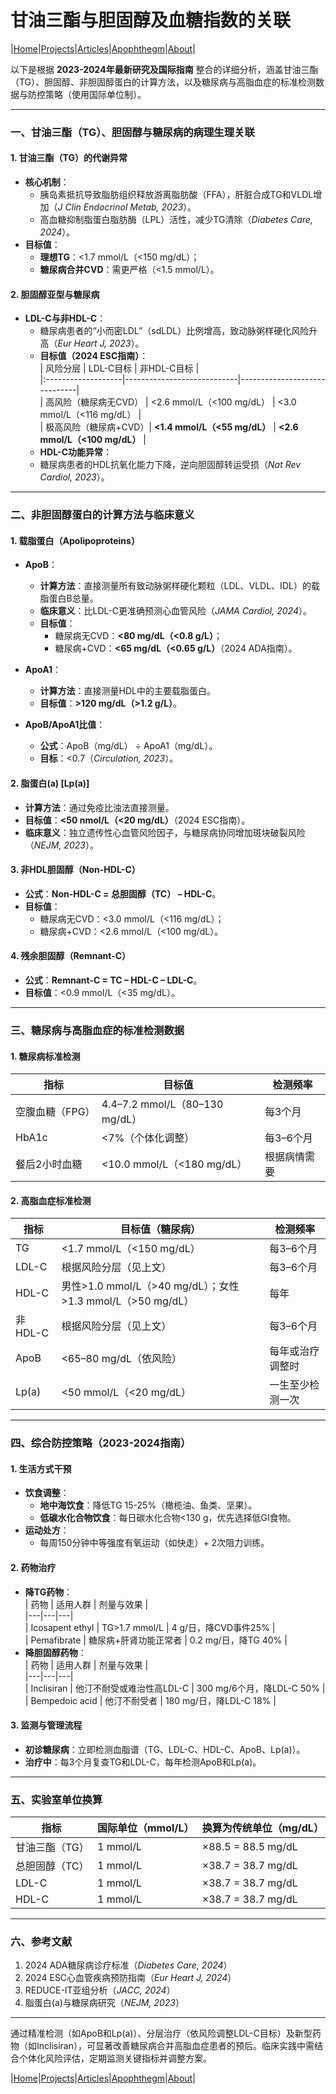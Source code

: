 
# 甘油三酯与胆固醇及血糖指数的关联

|[Home](/README.md)|[Projects](/projects.md)|[Articles](/articles.md)|[Apophthegm](/apophthegm.md)|[About](/about.md)|

以下是根据 **2023-2024年最新研究及国际指南** 整合的详细分析，涵盖甘油三酯（TG）、胆固醇、非胆固醇蛋白的计算方法，以及糖尿病与高脂血症的标准检测数据与防控策略（使用国际单位制）。

---

### **一、甘油三酯（TG）、胆固醇与糖尿病的病理生理关联**

#### **1. 甘油三酯（TG）的代谢异常**
- **核心机制**：  
  - 胰岛素抵抗导致脂肪组织释放游离脂肪酸（FFA），肝脏合成TG和VLDL增加（*J Clin Endocrinol Metab, 2023*）。  
  - 高血糖抑制脂蛋白脂肪酶（LPL）活性，减少TG清除（*Diabetes Care, 2024*）。  
- **目标值**：  
  - **理想TG**：<1.7 mmol/L（<150 mg/dL）；  
  - **糖尿病合并CVD**：需更严格（<1.5 mmol/L）。  

#### **2. 胆固醇亚型与糖尿病**
- **LDL-C与非HDL-C**：  
  - 糖尿病患者的“小而密LDL”（sdLDL）比例增高，致动脉粥样硬化风险升高（*Eur Heart J, 2023*）。  
  - **目标值（2024 ESC指南）**：    
    | 风险分层            | LDL-C目标                    | 非HDL-C目标                    |   
    |:-------------------|----------------------------|------------------------------|  
    | 高风险（糖尿病无CVD） | <2.6 mmol/L（<100 mg/dL）   | <3.0 mmol/L（<116 mg/dL）     |  
    | 极高风险（糖尿病+CVD）| **<1.4 mmol/L（<55 mg/dL）** | **<2.6 mmol/L（<100 mg/dL）** |  
  - **HDL-C功能异常**：  
  - 糖尿病患者的HDL抗氧化能力下降，逆向胆固醇转运受损（*Nat Rev Cardiol, 2023*）。  
---

### **二、非胆固醇蛋白的计算方法与临床意义**

#### **1. 载脂蛋白（Apolipoproteins）**
- **ApoB**：  
  - **计算方法**：直接测量所有致动脉粥样硬化颗粒（LDL、VLDL、IDL）的载脂蛋白B总量。  
  - **临床意义**：比LDL-C更准确预测心血管风险（*JAMA Cardiol, 2024*）。  
  - **目标值**：  
    - 糖尿病无CVD：**<80 mg/dL（<0.8 g/L）**；  
    - 糖尿病+CVD：**<65 mg/dL（<0.65 g/L）**（2024 ADA指南）。  

- **ApoA1**：  
  - **计算方法**：直接测量HDL中的主要载脂蛋白。  
  - **目标值**：**>120 mg/dL（>1.2 g/L）**。  

- **ApoB/ApoA1比值**：  
  - **公式**：ApoB（mg/dL） ÷ ApoA1（mg/dL）。  
  - **目标**：<0.7（*Circulation, 2023*）。  

#### **2. 脂蛋白(a) [Lp(a)]**
- **计算方法**：通过免疫比浊法直接测量。  
- **目标值**：**<50 nmol/L（<20 mg/dL）**（2024 ESC指南）。  
- **临床意义**：独立遗传性心血管风险因子，与糖尿病协同增加斑块破裂风险（*NEJM, 2023*）。  

#### **3. 非HDL胆固醇（Non-HDL-C）**
- **公式**：**Non-HDL-C = 总胆固醇（TC） – HDL-C**。  
- **目标值**：  
  - 糖尿病无CVD：<3.0 mmol/L（<116 mg/dL）；  
  - 糖尿病+CVD：<2.6 mmol/L（<100 mg/dL）。  

#### **4. 残余胆固醇（Remnant-C）**
- **公式**：**Remnant-C = TC – HDL-C – LDL-C**。  
- **目标值**：<0.9 mmol/L（<35 mg/dL）。  

---

### **三、糖尿病与高脂血症的标准检测数据**

#### **1. 糖尿病标准检测**
| **指标** | **目标值** | **检测频率** |  
|---|---|---|  
| 空腹血糖（FPG）| 4.4–7.2 mmol/L（80–130 mg/dL）| 每3个月 |  
| HbA1c | <7%（个体化调整）| 每3–6个月 |  
| 餐后2小时血糖 | <10.0 mmol/L（<180 mg/dL）| 根据病情需要 |  

#### **2. 高脂血症标准检测**
| **指标** | **目标值**（糖尿病）| **检测频率** |  
|---|---|---|  
| TG | <1.7 mmol/L（<150 mg/dL）| 每3–6个月 |  
| LDL-C | 根据风险分层（见上文）| 每3–6个月 |  
| HDL-C | 男性>1.0 mmol/L（>40 mg/dL）；女性>1.3 mmol/L（>50 mg/dL）| 每年 |  
| 非HDL-C | 根据风险分层（见上文）| 每3–6个月 |  
| ApoB | <65–80 mg/dL（依风险）| 每年或治疗调整时 |  
| Lp(a) | <50 mmol/L（<20 mg/dL）| 一生至少检测一次 |  

---

### **四、综合防控策略（2023-2024指南）**

#### **1. 生活方式干预**
- **饮食调整**：  
  - **地中海饮食**：降低TG 15-25%（橄榄油、鱼类、坚果）。  
  - **低碳水化合物饮食**：每日碳水化合物<130 g，优先选择低GI食物。  
- **运动处方**：  
  - 每周150分钟中等强度有氧运动（如快走）+ 2次阻力训练。  

#### **2. 药物治疗**
- **降TG药物**：  
  | 药物 | 适用人群 | 剂量与效果 |  
  |---|---|---|  
  | Icosapent ethyl | TG>1.7 mmol/L | 4 g/日，降CVD事件25% |  
  | Pemafibrate | 糖尿病+肝肾功能正常者 | 0.2 mg/日，降TG 40% |  
- **降胆固醇药物**：  
  | 药物 | 适用人群 | 剂量与效果 |  
  |---|---|---|  
  | Inclisiran | 他汀不耐受或难治性高LDL-C | 300 mg/6个月，降LDL-C 50% |  
  | Bempedoic acid | 他汀不耐受者 | 180 mg/日，降LDL-C 18% |  

#### **3. 监测与管理流程**
- **初诊糖尿病**：立即检测血脂谱（TG、LDL-C、HDL-C、ApoB、Lp(a)）。  
- **治疗中**：每3个月复查TG和LDL-C，每年检测ApoB和Lp(a)。  

---

### **五、实验室单位换算**
| **指标** | **国际单位（mmol/L）** | **换算为传统单位（mg/dL）** |  
|---|---|---|  
| 甘油三酯（TG）| 1 mmol/L | ×88.5 = 88.5 mg/dL |  
| 总胆固醇（TC）| 1 mmol/L | ×38.7 = 38.7 mg/dL |  
| LDL-C | 1 mmol/L | ×38.7 = 38.7 mg/dL |  
| HDL-C | 1 mmol/L | ×38.7 = 38.7 mg/dL |  

---

### **六、参考文献**
1. 2024 ADA糖尿病诊疗标准（*Diabetes Care, 2024*）  
2. 2024 ESC心血管疾病预防指南（*Eur Heart J, 2024*）  
3. REDUCE-IT亚组分析（*JACC, 2024*）  
4. 脂蛋白(a)与糖尿病研究（*NEJM, 2023*）  

---

通过精准检测（如ApoB和Lp(a)）、分层治疗（依风险调整LDL-C目标）及新型药物（如Inclisiran），可显著改善糖尿病合并高脂血症患者的预后。临床实践中需结合个体化风险评估，定期监测关键指标并调整方案。

|[Home](/README.md)|[Projects](/projects.md)|[Articles](/articles.md)|[Apophthegm](/apophthegm.md)|[About](/about.md)|


